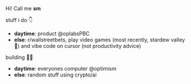 Hi! Call me **sm** 

stuff i do 👇
- **daytime**: product @oplabsPBC
- **else**: r/wallstreetbets, play video games (most recently, stardew valley 🎣) and vibe code on cursor (not productivity advice)

building 👷‍♀️
  - **daytime**: everyones computer @optimism
  - **else**: random stuff using crypto/ai
